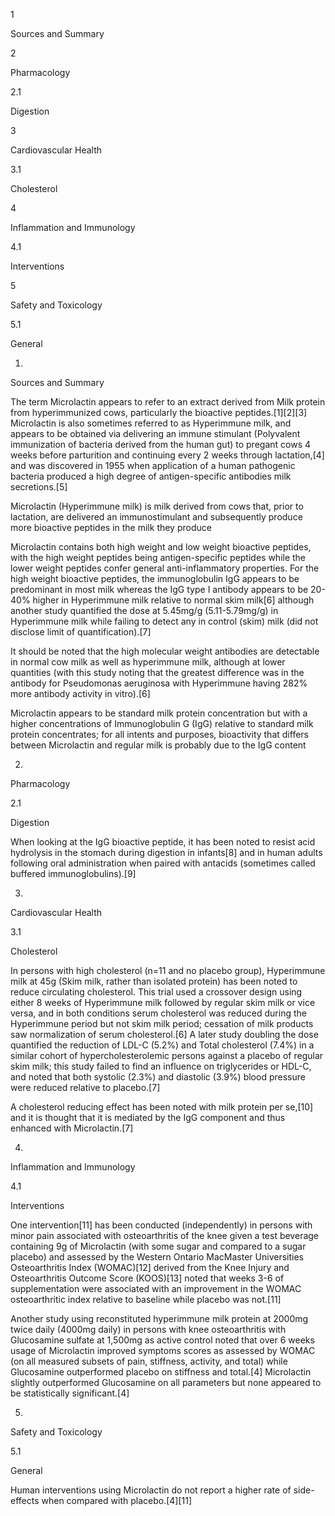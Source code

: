 1

Sources and Summary

2

Pharmacology

2.1

Digestion

3

Cardiovascular Health

3.1

Cholesterol

4

Inflammation and Immunology

4.1

Interventions

5

Safety and Toxicology

5.1

General

1.

Sources and Summary

The term Microlactin appears to refer to an extract derived from Milk protein from hyperimmunized cows, particularly the bioactive peptides.[1][2][3] Microlactin is also sometimes referred to as Hyperimmune milk, and appears to be obtained via delivering an immune stimulant (Polyvalent immunization of bacteria derived from the human gut) to pregant cows 4 weeks before parturition and continuing every 2 weeks through lactation,[4] and was discovered in 1955 when application of a human pathogenic bacteria produced a high degree of antigen-specific antibodies milk secretions.[5]


Microlactin (Hyperimmune milk) is milk derived from cows that, prior to lactation, are delivered an immunostimulant and subsequently produce more bioactive peptides in the milk they produce


Microlactin contains both high weight and low weight bioactive peptides, with the high weight peptides being antigen-specific peptides while the lower weight peptides confer general anti-inflammatory properties. For the high weight bioactive peptides, the immunoglobulin IgG appears to be predominant in most milk whereas the IgG type I antibody appears to be 20-40% higher in Hyperimmune milk relative to normal skim milk[6] although another study quantified the dose at 5.45mg/g (5.11-5.79mg/g) in Hyperimmune milk while failing to detect any in control (skim) milk (did not disclose limit of quantification).[7]

It should be noted that the high molecular weight antibodies are detectable in normal cow milk as well as hyperimmune milk, although at lower quantities (with this study noting that the greatest difference was in the antibody for Pseudomonas aeruginosa with Hyperimmune having 282% more antibody activity in vitro).[6]


Microlactin appears to be standard milk protein concentration but with a higher concentrations of Immunoglobulin G (IgG) relative to standard milk protein concentrates; for all intents and purposes, bioactivity that differs between Microlactin and regular milk is probably due to the IgG content


2.

Pharmacology

2.1

Digestion

When looking at the IgG bioactive peptide, it has been noted to resist acid hydrolysis in the stomach during digestion in infants[8] and in human adults following oral administration when paired with antacids (sometimes called buffered immunoglobulins).[9]

3.

Cardiovascular Health

3.1

Cholesterol

In persons with high cholesterol (n=11 and no placebo group), Hyperimmune milk at 45g (Skim milk, rather than isolated protein) has been noted to reduce circulating cholesterol. This trial used a crossover design using either 8 weeks of Hyperimmune milk followed by regular skim milk or vice versa, and in both conditions serum cholesterol was reduced during the Hyperimmune period but not skim milk period; cessation of milk products saw normalization of serum cholesterol.[6] A later study doubling the dose quantified the reduction of LDL-C (5.2%) and Total cholesterol (7.4%) in a similar cohort of hypercholesterolemic persons against a placebo of regular skim milk; this study failed to find an influence on triglycerides or HDL-C, and noted that both systolic (2.3%) and diastolic (3.9%) blood pressure were reduced relative to placebo.[7]

A cholesterol reducing effect has been noted with milk protein per se,[10] and it is thought that it is mediated by the IgG component and thus enhanced with Microlactin.[7]

4.

Inflammation and Immunology

4.1

Interventions

One intervention[11] has been conducted (independently) in persons with minor pain associated with osteoarthritis of the knee given a test beverage containing 9g of Microlactin (with some sugar and compared to a sugar placebo) and assessed by the Western Ontario MacMaster Universities Osteoarthritis Index (WOMAC)[12] derived from the Knee Injury and Osteoarthritis Outcome Score (KOOS)[13] noted that weeks 3-6 of supplementation were associated with an improvement in the WOMAC osteoarthritic index relative to baseline while placebo was not.[11]

Another study using reconstituted hyperimmune milk protein at 2000mg twice daily (4000mg daily) in persons with knee osteoarthritis with Glucosamine sulfate at 1,500mg as active control noted that over 6 weeks usage of Microlactin improved symptoms scores as assessed by WOMAC (on all measured subsets of pain, stiffness, activity, and total) while Glucosamine outperformed placebo on stiffness and total.[4] Microlactin slightly outperformed Glucosamine on all parameters but none appeared to be statistically significant.[4]

5.

Safety and Toxicology

5.1

General

Human interventions using Microlactin do not report a higher rate of side-effects when compared with placebo.[4][11]

